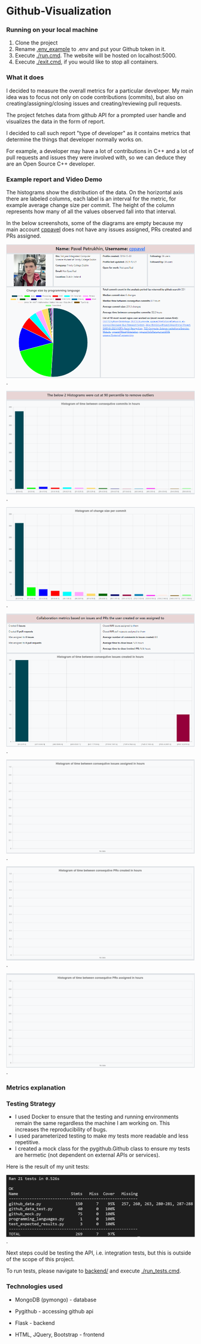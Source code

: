 # Github-Visualization

### Running on your local machine

1. Clone the project
2. Rename [.env_example](https://github.com/cppavel-sweng/Github-Visualization/blob/main/.env_example) to .env and put your Github token in it. 
3. Execute [./run.cmd](https://github.com/cppavel-sweng/Github-Visualization/blob/main/run.cmd). The website will be hosted on localhost:5000. 
4. Execute [./exit.cmd](https://github.com/cppavel-sweng/Github-Visualization/blob/main/exit.cmd), if you would like to stop all containers.

### What it does

I decided to measure the overall metrics for a particular developer. My main idea was to focus not only on code contributions (commits), but also on creating/assigning/closing issues and creating/reviewing pull requests.

The project fetches data from github API for a prompted user handle and visualizes the data in the form of report.

I decided to call such report "type of developer" as it contains metrics that determine the things that developer normally works on.

For example, a developer may have a lot of contributions in C++ and a lot of pull requests and issues they were involved with, so we can deduce they are an Open Source C++ developer.

### Example report and Video Demo

The histograms show the distribution of the data. On the horizontal axis there are labeled columns, each label is an interval for the metric, for example average change size per commit. The height of the column represents how many of all the values observed fall into that interval.

In the below screenshots, some of the diagrams are empty because my main account [cppavel](https://github.com/cppavel) does not have any issues assigned, PRs created and PRs assigned.

![Example top section of the report - data based on commits](https://github.com/cppavel-sweng/Github-Visualization/blob/main/images/example_top_section.png).

![Example diagram: "Histogram of time between consequtive commits"](https://github.com/cppavel-sweng/Github-Visualization/blob/main/images/example_diagram_one.png).

![Example diagram: "Histogram of change size per commit"](https://github.com/cppavel-sweng/Github-Visualization/blob/main/images/example_diagram_two.png).

![Example bottom section of the report - data based on collaboration and Histogram of time between consequtive issues created in hours](https://github.com/cppavel-sweng/Github-Visualization/blob/main/images/example_bottom_section.png).

![Example diagram: "Histogram of time between consequtive issues assigned in hours"](https://github.com/cppavel-sweng/Github-Visualization/blob/main/images/example_diagram_three.png).

![Example diagram: "Histogram of time between consequtive PRs created in hours](https://github.com/cppavel-sweng/Github-Visualization/blob/main/images/example_diagram_four.png).

![Example diagram: "Histogram of time between consequtive PRs assigned in hours](https://github.com/cppavel-sweng/Github-Visualization/blob/main/images/example_diagram_five.png). 

### Metrics explanation 

### Testing Strategy

* I used Docker to ensure that the testing and running environments remain the same regardless the machine I am working on. This increases the reproducibility of bugs.
* I used parameterized testing to make my tests more readable and less repetitive. 
* I created a mock class for the pygithub.Github class to ensure my tests are hermetic (not dependent on external APIs or services). 

Here is the result of my unit tests:

![Test results](https://github.com/cppavel-sweng/Github-Visualization/blob/main/images/tests.png).

Next steps could be testing the API, i.e. integration tests, but this is outside of the scope of this project.

To run tests, please navigate to [backend/](https://github.com/cppavel-sweng/Github-Visualization/tree/main/backend) and execute [./run_tests.cmd](https://github.com/cppavel-sweng/Github-Visualization/blob/main/backend/run_tests.cmd).

### Technologies used

* MongoDB (pymongo) - database

* Pygithub - accessing github api

* Flask - backend

* HTML, JQuery, Bootstrap - frontend
